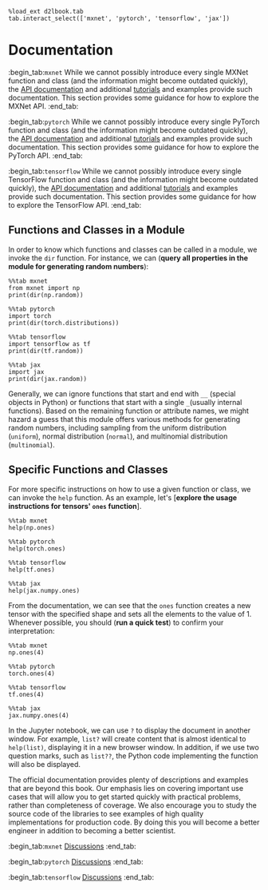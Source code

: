 ```{.python .input}
%load_ext d2lbook.tab
tab.interact_select(['mxnet', 'pytorch', 'tensorflow', 'jax'])
```

# Documentation
:begin_tab:`mxnet`
While we cannot possibly introduce every single MXNet function and class 
(and the information might become outdated quickly), 
the [API documentation](https://mxnet.apache.org/versions/1.8.0/api) 
and additional [tutorials](https://mxnet.apache.org/versions/1.8.0/api/python/docs/tutorials/) and examples 
provide such documentation. 
This section provides some guidance for how to explore the MXNet API.
:end_tab:

:begin_tab:`pytorch`
While we cannot possibly introduce every single PyTorch function and class 
(and the information might become outdated quickly), 
the [API documentation](https://pytorch.org/docs/stable/index.html) and additional [tutorials](https://pytorch.org/tutorials/beginner/basics/intro.html) and examples 
provide such documentation.
This section provides some guidance for how to explore the PyTorch API.
:end_tab:

:begin_tab:`tensorflow`
While we cannot possibly introduce every single TensorFlow function and class 
(and the information might become outdated quickly), 
the [API documentation](https://www.tensorflow.org/api_docs) and additional [tutorials](https://www.tensorflow.org/tutorials) and examples 
provide such documentation. 
This section provides some guidance for how to explore the TensorFlow API.
:end_tab:


## Functions and Classes in a Module

In order to know which functions and classes can be called in a module,
we invoke the `dir` function. For instance, we can
(**query all properties in the module for generating random numbers**):

```{.python .input  n=1}
%%tab mxnet
from mxnet import np
print(dir(np.random))
```

```{.python .input  n=1}
%%tab pytorch
import torch
print(dir(torch.distributions))
```

```{.python .input  n=1}
%%tab tensorflow
import tensorflow as tf
print(dir(tf.random))
```

```{.python .input}
%%tab jax
import jax
print(dir(jax.random))
```

Generally, we can ignore functions that start and end with `__` (special objects in Python) 
or functions that start with a single `_`(usually internal functions). 
Based on the remaining function or attribute names, 
we might hazard a guess that this module offers 
various methods for generating random numbers, 
including sampling from the uniform distribution (`uniform`), 
normal distribution (`normal`), and multinomial distribution (`multinomial`).

## Specific Functions and Classes

For more specific instructions on how to use a given function or class,
we can invoke the  `help` function. As an example, let's
[**explore the usage instructions for tensors' `ones` function**].

```{.python .input}
%%tab mxnet
help(np.ones)
```

```{.python .input}
%%tab pytorch
help(torch.ones)
```

```{.python .input}
%%tab tensorflow
help(tf.ones)
```

```{.python .input}
%%tab jax
help(jax.numpy.ones)
```

From the documentation, we can see that the `ones` function 
creates a new tensor with the specified shape 
and sets all the elements to the value of 1. 
Whenever possible, you should (**run a quick test**) 
to confirm your interpretation:

```{.python .input}
%%tab mxnet
np.ones(4)
```

```{.python .input}
%%tab pytorch
torch.ones(4)
```

```{.python .input}
%%tab tensorflow
tf.ones(4)
```

```{.python .input}
%%tab jax
jax.numpy.ones(4)
```

In the Jupyter notebook, we can use `?` to display the document in another
window. For example, `list?` will create content
that is almost identical to `help(list)`,
displaying it in a new browser window.
In addition, if we use two question marks, such as `list??`,
the Python code implementing the function will also be displayed.

The official documentation provides plenty of descriptions and examples that are beyond this book. 
Our emphasis lies on covering important use cases 
that will allow you to get started quickly with practical problems, 
rather than completeness of coverage. 
We also encourage you to study the source code of the libraries 
to see examples of high quality implementations for production code. 
By doing this you will become a better engineer 
in addition to becoming a better scientist.

:begin_tab:`mxnet`
[Discussions](https://discuss.d2l.ai/t/38)
:end_tab:

:begin_tab:`pytorch`
[Discussions](https://discuss.d2l.ai/t/39)
:end_tab:

:begin_tab:`tensorflow`
[Discussions](https://discuss.d2l.ai/t/199)
:end_tab:
